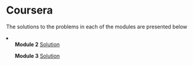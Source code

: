 <h1>Coursera</h1>
<p>The solutions to the problems in each of the modules are presented below</p>

<li>
  <ul><strong>Module 2</strong>
    <a href="https://siimoon14.github.io/Coursera/mod2_solution/">Solution</a>
  </ul>
  <ul><strong>Module 3</strong>
    <a href="https://siimoon14.github.io/Coursera/mod3_solution/">Solution</a>
  </ul>
</li>
